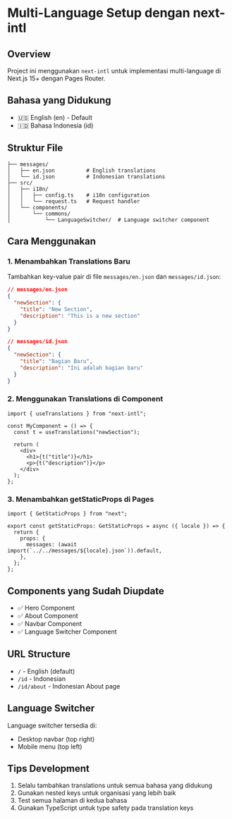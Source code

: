 # Multi-Language Setup dengan next-intl

## Overview

Project ini menggunakan `next-intl` untuk implementasi multi-language di Next.js 15+ dengan Pages Router.

## Bahasa yang Didukung

- 🇺🇸 English (en) - Default
- 🇮🇩 Bahasa Indonesia (id)

## Struktur File

```
├── messages/
│   ├── en.json          # English translations
│   └── id.json          # Indonesian translations
├── src/
│   ├── i18n/
│   │   ├── config.ts    # i18n configuration
│   │   └── request.ts   # Request handler
│   └── components/
│       └── commons/
│           └── LanguageSwitcher/  # Language switcher component
```

## Cara Menggunakan

### 1. Menambahkan Translations Baru

Tambahkan key-value pair di file `messages/en.json` dan `messages/id.json`:

```json
// messages/en.json
{
  "newSection": {
    "title": "New Section",
    "description": "This is a new section"
  }
}

// messages/id.json
{
  "newSection": {
    "title": "Bagian Baru",
    "description": "Ini adalah bagian baru"
  }
}
```

### 2. Menggunakan Translations di Component

```tsx
import { useTranslations } from "next-intl";

const MyComponent = () => {
  const t = useTranslations("newSection");

  return (
    <div>
      <h1>{t("title")}</h1>
      <p>{t("description")}</p>
    </div>
  );
};
```

### 3. Menambahkan getStaticProps di Pages

```tsx
import { GetStaticProps } from "next";

export const getStaticProps: GetStaticProps = async ({ locale }) => {
  return {
    props: {
      messages: (await import(`../../messages/${locale}.json`)).default,
    },
  };
};
```

## Components yang Sudah Diupdate

- ✅ Hero Component
- ✅ About Component
- ✅ Navbar Component
- ✅ Language Switcher Component

## URL Structure

- `/` - English (default)
- `/id` - Indonesian
- `/id/about` - Indonesian About page

## Language Switcher

Language switcher tersedia di:

- Desktop navbar (top right)
- Mobile menu (top left)

## Tips Development

1. Selalu tambahkan translations untuk semua bahasa yang didukung
2. Gunakan nested keys untuk organisasi yang lebih baik
3. Test semua halaman di kedua bahasa
4. Gunakan TypeScript untuk type safety pada translation keys
